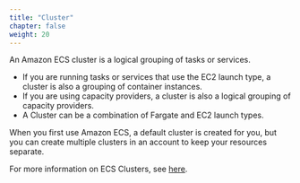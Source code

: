 ```yaml
---
title: "Cluster"
chapter: false
weight: 20
---
```


An Amazon ECS cluster is a logical grouping of tasks or services.

- If you are running tasks or services that use the EC2 launch type, a cluster is also a grouping of container instances. 
- If you are using capacity providers, a cluster is also a logical grouping of capacity providers.
- A Cluster can be a combination of Fargate and EC2 launch types.

When you first use Amazon ECS, a default cluster is created for you, but you can create multiple clusters in an account to keep your resources separate. 

For more information on ECS Clusters, see [here](https://docs.aws.amazon.com/AmazonECS/latest/developerguide/clusters.html).